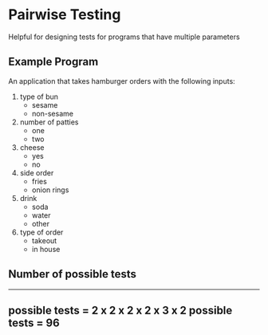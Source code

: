 # Pairwise Testing

Helpful for designing tests for programs that have multiple parameters

## Example Program

An application that takes hamburger orders with the following inputs:

1. type of bun
   - sesame
   - non-sesame
2. number of patties
   - one
   - two
3. cheese
   - yes
   - no
4. side order
   - fries
   - onion rings
5. drink
   - soda
   - water
   - other
6. type of order
   - takeout
   - in house

## Number of possible tests

---
possible tests = 2 x 2 x 2 x 2 x 3 x 2
possible tests = 96
---
